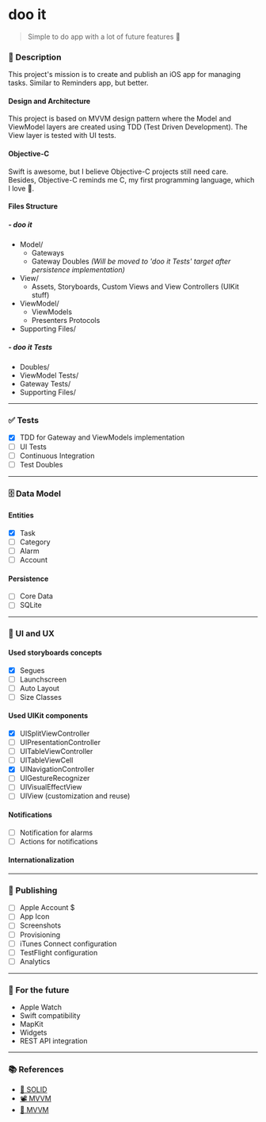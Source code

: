 # doo it
>Simple to do app with a lot of future features 🚀

### 📖 Description
This project's mission is to create and publish an iOS app for managing tasks. Similar to Reminders app, but better.

#### Design and Architecture
This project is based on MVVM design pattern where the Model and ViewModel layers are created using TDD (Test Driven Development). The View layer is tested with UI tests.

#### Objective-C
Swift is awesome, but I believe Objective-C projects still need care. Besides, Objective-C reminds me C, my first programming language, which I love 💙.

#### Files Structure

##### - doo it
- Model/
   - Gateways
   - Gateway Doubles _(Will be moved to 'doo it Tests' target after persistence implementation)_
- View/
   - Assets, Storyboards, Custom Views and View Controllers (UIKit stuff)
- ViewModel/
   - ViewModels
   - Presenters Protocols
- Supporting Files/

##### - doo it Tests
- Doubles/
- ViewModel Tests/
- Gateway Tests/
- Supporting Files/

---

### ✅ Tests
- [x] TDD for Gateway and ViewModels implementation
- [ ] UI Tests
- [ ] Continuous Integration
- [ ] Test Doubles

---

### 🗄 Data Model

#### Entities
- [x] Task
- [ ] Category
- [ ] Alarm
- [ ] Account

#### Persistence
- [ ] Core Data
- [ ] SQLite

---

### 💎 UI and UX

#### Used storyboards concepts
- [x] Segues
- [ ] Launchscreen
- [ ] Auto Layout
- [ ] Size Classes

#### Used UIKit components
- [x] UISplitViewController
- [ ] UIPresentationController
- [ ] UITableViewController
- [ ] UITableViewCell
- [x] UINavigationController
- [ ] UIGestureRecognizer
- [ ] UIVisualEffectView
- [ ] UIView (customization and reuse)

#### Notifications
- [ ] Notification for alarms
- [ ] Actions for notifications

#### Internationalization

---

### 📲 Publishing
- [ ] Apple Account $
- [ ] App Icon
- [ ] Screenshots
- [ ] Provisioning
- [ ] iTunes Connect configuration
- [ ] TestFlight configuration
- [ ] Analytics

---

### 🔮 For the future
- Apple Watch
- Swift compatibility
- MapKit
- Widgets
- REST API integration

---

### 📚 References
- <a href="https://en.wikipedia.org/wiki/SOLID_(object-oriented_design)">📄 SOLID</a>
- [📽 MVVM](https://www.youtube.com/watch?v=eP_0O5QeYnc)
- [📄 MVVM](https://www.objc.io/issues/13-architecture/mvvm/)
